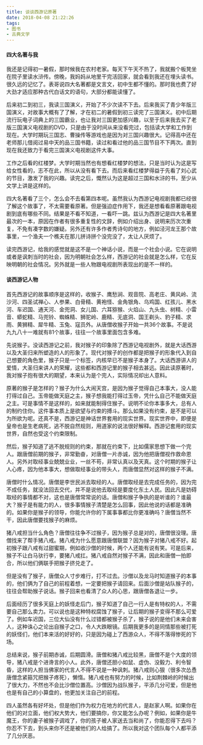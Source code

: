 ```yaml
---
title: 谈谈西游记原著
date: 2018-04-08 21:22:26
tags:
- 图书
- 古典文学
---
```


#### 四大名著与我

我还是记得初一暑假，那时候我在农村老家。每天下午天不热了，我就搬个板凳坐在院子里读水浒传。傍晚，我妈妈从地里干完活回家，就会看到我还在埋头读书。很久远的记忆了。表哥说四大名著都是文言文，初中生都不懂的。那时我也费了好大劲才适应那种古代白话文的语句，大部分都能读懂了。

后来初二到初三，我读三国演义，开始了不少次读不下去。后来我买了青少年版三国演义，对故事大概有了了解，才在初二的暑假到初三读完了三国演义。初中后期流行玩电子词典上的三国霸业，也让我对三国更加感兴趣，以至于后来我去买了老版三国演义电视剧的DVD，只是由于没时间从来没看完过，包括读大学和工作到现在。大学时期玩三国志、曹操传等游戏也是因为对三国兴趣很大。记得高中还在老师那儿借阅过易中天的品三国书籍，读过和看过他的品三国节目不下两次。直到现在我还致力于看完三国演义电视剧这件大事。

工作之后看的红楼梦。大学时期当然也有想看红楼梦的想法，只是当时认为这是写给女性看的，志不在此，所以从没有看下去。而后来看红楼梦得益于先看了刘心武的节目，激发了我的兴趣。读完之后，慨然认为这是超过三国和水浒的书，至少从文学上讲是这样的。

四大名著看了三个，怎么会不去看第四本呢。虽然我认为西游记电视剧我都已经很了解这个故事了，不太需要看原著。但是强迫症作用下，我还是想看看原著跟电视剧到底有哪些不同。结果是不看不知道，一看吓一跳。兹认为西游记是四大名著里最次的一本，原因在作者有很多重复性的文辞，例如介绍出身、说明来历次次重复，不免有凑字数的嫌疑。另外还有许多作者秀诗句的地方，例如泾河龙王那个故事里，一个渔夫一个樵夫在那儿拼诗拼个没完没了，太让人厌烦了。

读完西游记，给我的感觉就是这不是一个神话小说，而是一个社会小说。它在说明或者是讽刺当时的社会，因为明朝社会怎么样，西游记的社会就是怎么样，它在反映明朝的社会情况。另外就是一些人物跟电视剧所表现出的是不一样的。

#### 谈西游记人物

首先西游记的故事顺序是这样的，​收猴子、鹰愁涧、观音院、高老庄、黄风岭、流沙河、四圣试禅心、人参果、白骨精、黄袍怪、金角银角、乌鸡国、红孩儿、黑水河、车迟国、通天河、金兜洞、女儿国、六耳猕猴、火焰山、九头虫、树精、小雷音、蟒蛇精、马兜铃、蜘蛛精、狮驼岭、鹿精、无底洞、国王剃头、豹子精、求雨、黄狮精、犀牛精、玉兔、寇员外。从唐僧收猴子开始一共36个故事。不是说九九八十一难就有81个故事，往往一个故事里面包含多难。

先说猴子。没读西游记之前，我对猴子的印象除了西游记电视剧外，就是大话西游以及大圣归来所塑造的人的形象了。现代对猴子的创作都是把猴子的形象代入到自己想要的角色里，猴子只是一个标签，内核早已不是猴子本身了。大话西游讲人的爱情，大圣归来讲人的荣耀，这些都和西游记里的猴子相去甚远。因此读原著时，我对猴子抱有很大的期望，本来认为是个完人，实际情况却出人意料。

原著的猴子是怎样的？猴子为什么大闹天宫，是因为猴子觉得自己本事大，没人能打得过自己。玉帝能做天庭之主，猴子想我能打得过玉帝，凭什么自己不能做天庭之主。可是事情不是这样的，如来就能制得住猴子。说明不论你本事多大，总有人的制约住你。这件事本质上是欲望与约束的搏斗。那么如果没有约束，是不是可以为所欲为呢。还真不是，西游记是神话世界套用的现实世界。现实世界中，即便是皇帝也是生老病死，逃不脱自然规则，用道家的说法很好解释。西游记套用的现实世界，自然也受这个约束限制。

然后，猴子知道了逃不脱规则的约束，那就在约束下，比如儒家思想下做一个完人。跟唐僧前期的猴子，非常勤奋，对唐僧一片赤诚，因为他把唐僧视作救命恩人。另外对取经事业兢兢业业，一丝不苟，非常认真以及天真。这个时期的猴子让人心疼，因为他本事大，想做取经事业的带头人，而唐僧显然对这样的猴子不满。

唐僧时什么情况。唐僧是李世民派去取经的人。唐僧取经是去完成任务的，因为完不成任务，就没法回去交代，并不是说他去取经是要度化东土人民。因此凡是妨碍取经的事情都不对，这也是唐僧常常说的话。唐僧和猴子争执的是听谁的？谁最大？猴子是有能力的人，很多事情猴子清楚是怎么回事，因此他说的话都是准确的。如果你是猴子的领导，你能允许你的下属事事都比你更准确吗？唐僧当然不干，因此唐僧要找猴子的麻烦。

猪八戒担当什么角色？唐僧往往争不过猴子，因为猴子总是对的，唐僧很没理。唐僧找来了帮手猪八戒。猪八戒为什么愿意跟唐僧联盟？因为猴子对猪八戒不好。起初猴子跟八戒有过甜蜜期，例如收沙僧的时候，两个人还能有说有笑。可是后来，猴子不让白马驮行李，要猪八戒扛。猪八戒自然对猴子不满，因此和唐僧一拍即合，所以他们俩联手把猴子挤兑走了。

但是没有了猴子，唐僧众人寸步难行，打不过去。沙僧以及龙马时知道猴子的本事的，他们俩为了自己的前程着想，一定要把猴子请回来。后面沙僧是站队猴子的，往往会帮助猴子说话。猴子回来也看清了众人的心思，跟唐僧各退让一步。

后面经历了很多天庭上的妖怪走后门，猴子知道了自己一行人是有特权的人，不需要自己那么卖力。可以说也是这种特权腐蚀了猴子，让后期的猴子变得不那么可爱了。例如车迟国，三位大仙没有什么过错都被猴子杀了，猴子说的是他们未来会害人，这种诛心之论出自猴子之口，令人大跌眼镜。后期我更多的是同情那些被打死的妖怪们，他们本来活的好好的，只是因为碰上了西游众人，不得不落得惨死的下场。

总结来说，猴子前期赤诚，后期圆滑。唐僧和猪八戒比较黑，唐僧不是个大度的领导，猪八戒是个进谗言的小人。此外，唐僧还胆小如鼠、虚伪、没毅力、利令智昏，这样的人担当佛家的代言人不得不说是一种讽刺。猪八戒则心狠（很多次怂恿唐僧念紧箍咒把猴子疼死），懒惰。猪八戒也有努力的时候，比如荆棘岭的时候出了很大力，不然也不会比沙僧位置高。沙僧因为战队猴子，平添几分可爱，但是他也是有自己的小算盘的，他更加关注自己的前程。

四人虽然各有好坏处，但是他们作为权力在地方的代言人，是赵家人啊。如果你在他们的对立面，他们权大势大，他们要搞你，你又能怎么办呢？例如，如果你是牛魔王，你的妻子被猴子调戏了，你的孩子被人家送去当和尚了，你能忍得下去吗？你忍不下去，到头来你不还是被他们的人给搞了。所以我对这个团队每个人都平添了几分厌恶。
